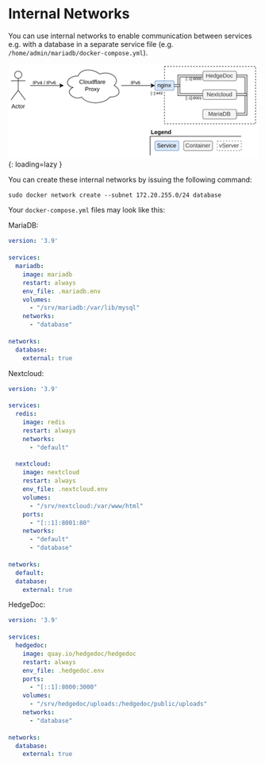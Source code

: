 # Internal Networks

You can use internal networks to enable communication between services e.g. with a database in a separate service file (e.g. `/home/admin/mariadb/docker-compose.yml`).

![Schematic with internal networks](img/internal_networks.png){: loading=lazy }

You can create these internal networks by issuing the following command:
```shell
sudo docker network create --subnet 172.20.255.0/24 database
```

Your `docker-compose.yml` files may look like this:

MariaDB:  
```yaml
version: '3.9'

services:
  mariadb:
    image: mariadb   
    restart: always
    env_file: .mariadb.env
    volumes:
      - "/srv/mariadb:/var/lib/mysql"    
    networks:
      - "database"

networks:
  database:
    external: true
```

Nextcloud:  
```yaml
version: '3.9'

services:
  redis:
    image: redis
    restart: always 
    networks:
      - "default"

  nextcloud:
    image: nextcloud
    restart: always
    env_file: .nextcloud.env
    volumes:
      - "/srv/nextcloud:/var/www/html"
    ports:
      - "[::1]:8001:80"
    networks:
      - "default"
      - "database"

networks:
  default:
  database:
    external: true
```

HedgeDoc:  
```yaml
version: '3.9'

services:
  hedgedoc:
    image: quay.io/hedgedoc/hedgedoc
    restart: always
    env_file: .hedgedoc.env
    ports:
      - "[::1]:8000:3000"
    volumes:
      - "/srv/hedgedoc/uploads:/hedgedoc/public/uploads"
    networks:
      - "database"

networks:
  database:
    external: true
```
